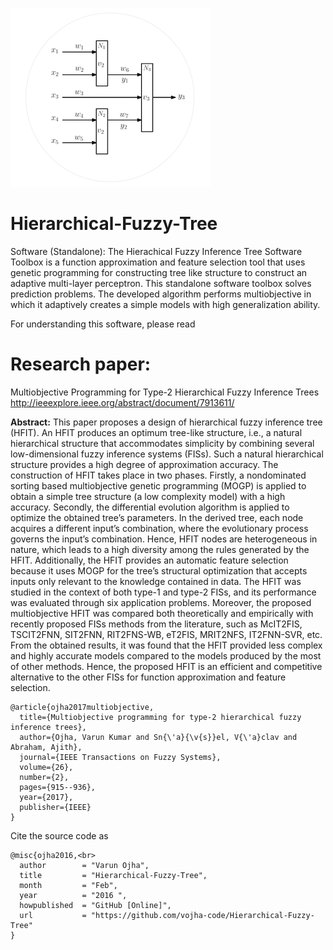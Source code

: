 ![](https://github.com/VarunKumarOjha/Hierarchical-Fuzzy-Tree/blob/master/hfit_glim.png)
<br>
# Hierarchical-Fuzzy-Tree
Software (Standalone): The Hierachical Fuzzy Inference Tree Software Toolbox is a function approximation and feature selection tool that uses genetic programming for constructing tree like structure to construct an adaptive multi-layer perceptron. This standalone software toolbox solves prediction problems. The developed algorithm performs multiobjective in which it adaptively creates a simple models with high generalization ability.

For understanding this software, please read 
# Research paper:
Multiobjective Programming for Type-2 Hierarchical Fuzzy Inference Trees <br>
http://ieeexplore.ieee.org/abstract/document/7913611/

<b> Abstract:</b>
This paper proposes a design of hierarchical fuzzy inference tree (HFIT). An HFIT produces an optimum tree-like structure, i.e., a natural hierarchical structure that accommodates simplicity by combining several low-dimensional fuzzy inference systems (FISs). Such a natural hierarchical structure provides a high degree of approximation accuracy. The construction of HFIT takes place in two phases. Firstly, a nondominated sorting based multiobjective genetic programming (MOGP) is applied to obtain a simple tree structure (a low complexity model) with a high accuracy. Secondly, the differential evolution algorithm is applied to optimize the obtained tree’s parameters. In the derived tree, each node acquires a different input’s combination, where the evolutionary process governs the input’s combination. Hence, HFIT nodes are heterogeneous in nature, which leads to a high diversity among the rules generated by the HFIT. Additionally, the HFIT provides an automatic feature selection because it uses MOGP for the tree’s structural optimization that accepts inputs only relevant to the knowledge contained in data. The HFIT was studied in the context of both type-1 and type-2 FISs, and its performance was evaluated through six application problems. Moreover, the proposed multiobjective HFIT was compared both theoretically and empirically with recently proposed FISs methods from the literature, such as McIT2FIS, TSCIT2FNN, SIT2FNN, RIT2FNS-WB, eT2FIS, MRIT2NFS, IT2FNN-SVR, etc. From the obtained results, it was found that the HFIT provided less complex and highly accurate models compared to the models produced by the most of other methods. Hence, the proposed HFIT is an efficient and competitive alternative to the other FISs for function approximation and feature selection.

```
@article{ojha2017multiobjective,
  title={Multiobjective programming for type-2 hierarchical fuzzy inference trees},
  author={Ojha, Varun Kumar and Sn{\'a}{\v{s}}el, V{\'a}clav and Abraham, Ajith},
  journal={IEEE Transactions on Fuzzy Systems},
  volume={26},
  number={2},
  pages={915--936},
  year={2017},
  publisher={IEEE}
}
```

Cite the source code as
```
@misc{ojha2016,<br>
  author        = "Varun Ojha",
  title         = "Hierarchical-Fuzzy-Tree",
  month         = "Feb",
  year          = "2016 ",
  howpublished  = "GitHub [Online]",
  url           = "https://github.com/vojha-code/Hierarchical-Fuzzy-Tree"
}
```
